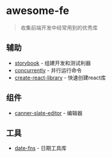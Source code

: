 # awesome-fe

> 收集前端开发中经常用到的优秀库

## 辅助

- [storybook](https://github.com/storybooks/storybook) - 组建开发和测试利器
- [concurrently](https://github.com/kimmobrunfeldt/concurrently) - 并行运行命令
- [create-react-library](https://github.com/transitive-bullshit/create-react-library) - 快速创建react库

## 组件

- [canner-slate-editor](https://github.com/Canner/canner-slate-editor) - 编辑器

## 工具

- [date-fns](https://github.com/date-fns/date-fns) - 日期工具库